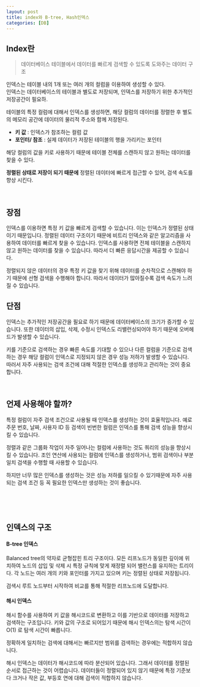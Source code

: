 ```yaml
---
layout: post
title: index와 B-tree, Hash인덱스
categories: [DB]
---
```


## Index란
> 데이터베이스 테이블에서 데이터를 빠르게 검색할 수 있도록 도와주는 데이터 구조

인덱스는 테이블 내의 1개 또는 여러 개의 컬럼을 이용하여 생성할 수 있다.  
인덱스는 데이터베이스의 테이블과 별도로 저장되며, 인덱스를 저장하기 위한 추가적인 저장공간이 필요하.

테이블의 특정 컬럼에 대해서 인덱스를 생성하면, 해당 컬럼의 데이터를 정렬한 후 별도의 메모리 공간에 데이터의 물리적 주소와 함께 저장된다.

- **키 값** : 인덱스가 참조하는 컬럼 값
- **포인터/ 참조** : 실제 데이터가 저장된 테이블의 행을 가리키는 포인터

해당 컬럼의 값을 키로 사용하기 때문에 테이블 전체를 스캔하지 않고 원하는 데이터를 찾을 수 있다.

**정렬된 상태로 저장이 되기 때문에** 정렬된 데이터에 빠르게 접근할 수 있어, 검색 속도를 향상 시킨다.


<br>


## 장점
인덱스를 이용하면 특정 키 값을 빠르게 검색할 수 있습니다. 이는 인덱스가 정렬된 상태이기 때문입니다.
정렬된 데이터 구조이기 때문에 비트리 인덱스와 같은 알고리즘을 사용하여 데이터를 빠르게 찾을 수 있습니다.
인덱스를 사용하면 전체 테이블을 스캔하지 않고 원하는 데이터를 찾을 수 있습니다. 따라서 더 빠른 응답시간을 제공할 수 있습니다.

정렬되지 않은 데이터의 경우 특정 키 값을 찾기 위해 데이터를 순차적으로 스캔해야 하기 때문에 선형 검색을 수행해야 합니다.
따라서 데이터가 많아질수록 검색 속도가 느려질 수 있습니다.





## 단점
인덱스는 추가적인 저장공간을 필요로 하기 때문에 데이터베이스의 크기가 증가할 수 있습니다.
또한 데이터의 삽입, 삭제, 수정시 인덱스도 리밸런싱되어야 하기 때문에 오버헤드가 발생할 수 있습니다.


키를 기준으로 검색하는 경우 빠른 속도를 기대할 수 있으나 다른 컬럼을 기준으로 검색하는 경우 해당 컬럼이 인덱스로 지정되지 않은 경우
성능 저하가 발생할 수 있습니다. 
따러서 자주 사용되는 검색 조건에 대해 적절한 인덱스를 생성하고 관리하는 것이 중요합니다.



<br>



## 언제 사용해야 할까?
특정 컬럼이 자주 검색 조건으로 사용될 때 인덱스를 생성하는 것이 효율적입니다.
예로 주문 번호, 날짜, 사용자 ID 등 검색이 빈번한 컬럼은 인덱스를 통해 검색 성능을 향상시킬 수 있습니다.

정렬과 같은 그룹화 작업이 자주 일어나는 컬럼에 사용하는 것도 쿼리의 성능을 향상시킬 수 있습니다.
조인 연산에 사용되는 컬럼에 인덱스를 생성하거나, 범위 검색이나 부분 일치 검색을 수행할 때 사용할 수 있습니다.

하지만 너무 많은 인덱스를 생성하는 것은 성능 저하를 일으킬 수 있기때문에 자주 사용되는 검색 조건 등 꼭 필요한 인덱스만 생성하는 것이 좋습니다.



<br><br><br>



## 인덱스의 구조

#### B-tree 인덱스
Balanced tree의 약자로 균형잡힌 트리 구조이다. 모든 리프노드가 동일한 깊이에 위치하여 노드의 삽입 및 삭제 시 특정 규칙에 맞게 재정렬 되어 밸런스를 유지하는 트리이다.
각 노드는 여러 개의 키와 포인터를 가지고 있으며 키는 정렬된 상태로 저장됩니다.

검색시 루트 노드부터 시작하여 비교를 통해 적절한 리프노드에 도달합니다.




#### 해시 인덱스
해시 함수를 사용하여 키 값을 해시코드로 변환하고 이를 기반으로 데이터를 저장하고 검색하는 구조입니다.
키와 값의 구조로 되어있기 때문에 해시 인덱스의는 탐색 시간이 O(1) 로 탐색 시간이 빠릅니다.

정확하게 일치하는 검색에 대해서는 빠르지만 범위를 검색하는 경우에는 적합하지 않습니다.

해시 인덱스는 데이터가 해시코드에 따라 분산되어 있습니다. 그래서 데이터를 정렬된 순서로 접근하는 것이 어렵습니다.
데이터들이 정렬되어 있지 않기 때문에 특정 기준보다 크거나 작은 값, 부등호 연에 대해 검색이 적합하지 않습니다.



